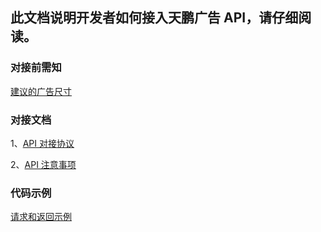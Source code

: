 ##  此文档说明开发者如何接入天鹏广告 API，请仔细阅读。

### 对接前需知

[建议的广告尺寸](doc_api/suggested_ad_size.md)


### 对接文档


1、[API 对接协议](doc_api/request_and_response.md)

2、[API 注意事项](doc_api/check_list.md) 


### 代码示例

 [请求和返回示例](doc_api/api_example.md)


